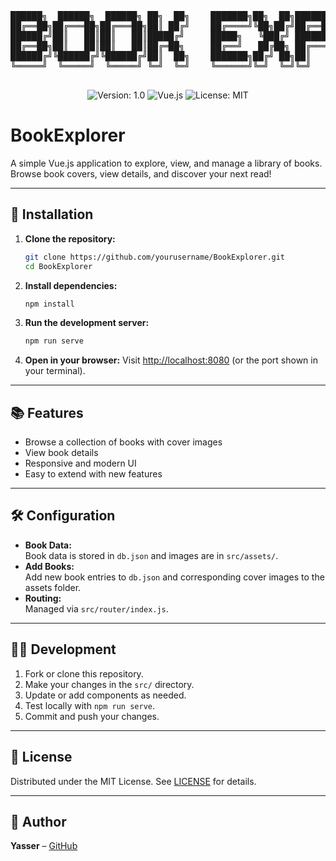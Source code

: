 <div align="center">
<pre>
██████╗  ██████╗  ██████╗ ██╗  ██╗    ███████╗██╗  ██╗██████╗ ██╗      ██████╗ ██████╗ ███████╗██████╗ 
██╔══██╗██╔═══██╗██╔═══██╗██║ ██╔╝    ██╔════╝╚██╗██╔╝██╔══██╗██║     ██╔═══██╗██╔══██╗██╔════╝██╔══██╗
██████╔╝██║   ██║██║   ██║█████╔╝     █████╗   ╚███╔╝ ██████╔╝██║     ██║   ██║██████╔╝█████╗  ██████╔╝
██╔══██╗██║   ██║██║   ██║██╔═██╗     ██╔══╝   ██╔██╗ ██╔═══╝ ██║     ██║   ██║██╔══██╗██╔══╝  ██╔══██╗
██████╔╝╚██████╔╝╚██████╔╝██║  ██╗    ███████╗██╔╝ ██╗██║     ███████╗╚██████╔╝██║  ██║███████╗██║  ██║
╚═════╝  ╚═════╝  ╚═════╝ ╚═╝  ╚═╝    ╚══════╝╚═╝  ╚═╝╚═╝     ╚══════╝ ╚═════╝ ╚═╝  ╚═╝╚══════╝╚═╝  ╚═╝
                                                                                                                                                                                 
</pre>

![Version: 1.0](https://img.shields.io/badge/version-1.0-blue.svg)
![Vue.js](https://img.shields.io/badge/Vue.js-3.x-brightgreen.svg?logo=vue.js)
![License: MIT](https://img.shields.io/badge/License-MIT-yellow.svg)

</div>

# BookExplorer

A simple Vue.js application to explore, view, and manage a library of books. Browse book covers, view details, and discover your next read!

---

## 🚀 Installation

1. **Clone the repository:**
   ```bash
   git clone https://github.com/yourusername/BookExplorer.git
   cd BookExplorer
   ```

2. **Install dependencies:**
   ```bash
   npm install
   ```

3. **Run the development server:**
   ```bash
   npm run serve
   ```

4. **Open in your browser:**
   Visit [http://localhost:8080](http://localhost:8080) (or the port shown in your terminal).

---

## 📚 Features

- Browse a collection of books with cover images
- View book details
- Responsive and modern UI
- Easy to extend with new features

---

## 🛠️ Configuration

- **Book Data:**  
  Book data is stored in `db.json` and images are in `src/assets/`.
- **Add Books:**  
  Add new book entries to `db.json` and corresponding cover images to the assets folder.
- **Routing:**  
  Managed via `src/router/index.js`.

---

## 🧑‍💻 Development

1. Fork or clone this repository.
2. Make your changes in the `src/` directory.
3. Update or add components as needed.
4. Test locally with `npm run serve`.
5. Commit and push your changes.

---

## 📄 License

Distributed under the MIT License. See [LICENSE](./LICENSE) for details.

---

## 👤 Author

**Yasser** – [GitHub](https://github.com/xxxxxxxx15339)
